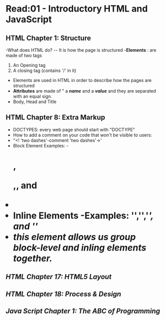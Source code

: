 # Read:01 - Introductory HTML and JavaScript

## HTML Chapter 1: Structure
-What does HTML do?
  -- It is how the page is structured
-**Elements** : are made of two tags
  1. An Opening tag
  2. A closing tag (contains '/' in it)
- Elements are used in HTML in order to describe how the pages are structured
- **Attributes** are made of " a ***name*** and a ***value*** and they are separated with an equal sign.
- Body, Head and Title

## HTML Chapter 8: Extra Markup
- DOCTYPES: every web page should start with "DOCTYPE"
- How to add a comment on your code that won't be visible to users:
-   "<! 'two dashes'-comment 'two dashes'->'
-   Block Element Examples:
    -<h1>,<p>,<u1>, and <li>
- Inline Elements 
  -Examples: '<a>','<b>','<em>', and '<img>'  
- *<div>* this element allows us group block-level and inling elements together. 
  
## HTML Chapter 17: HTML5 Layout

## HTML Chapter 18: Process & Design 

## Java Script Chapter 1: The ABC of Programming



